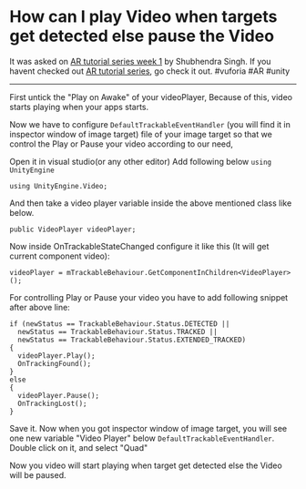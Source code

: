 
# How can I play Video when targets get detected else pause the Video

It was asked on [AR tutorial series week 1](https://careerhigh.in/blog/20/) by Shubhendra Singh. If you havent checked out [AR tutorial series](https://careerhigh.in/blog/18/), go check it out.
#vuforia #AR #unity
<hr>
First untick the "Play on Awake" of your videoPlayer, Because of this, video starts playing when your apps starts.

Now we have to configure 
`DefaultTrackableEventHandler` 
(you will find it in inspector window of image target) file of your image target so that we control the Play or Pause your video according to our need,

Open it in visual studio(or any other editor)
Add following below `using UnityEngine`
```
using UnityEngine.Video;
```
And then take a video player variable inside the above mentioned class like below.
```
public VideoPlayer videoPlayer;
```
Now inside OnTrackableStateChanged configure it like this (It will get current component video):
```
videoPlayer = mTrackableBehaviour.GetComponentInChildren<VideoPlayer>();
```
For controlling Play or Pause your video you  have to add following snippet after above line:
```
if (newStatus == TrackableBehaviour.Status.DETECTED ||
  newStatus == TrackableBehaviour.Status.TRACKED ||
  newStatus == TrackableBehaviour.Status.EXTENDED_TRACKED)
{
  videoPlayer.Play();
  OnTrackingFound();
}
else
{
  videoPlayer.Pause();
  OnTrackingLost();
} 
```
Save it.
Now when you got inspector window of image target, you will see one new variable "Video Player" below `DefaultTrackableEventHandler`. Double click on it, and select "Quad"

Now you video will start playing when target get detected else the Video will be paused.
